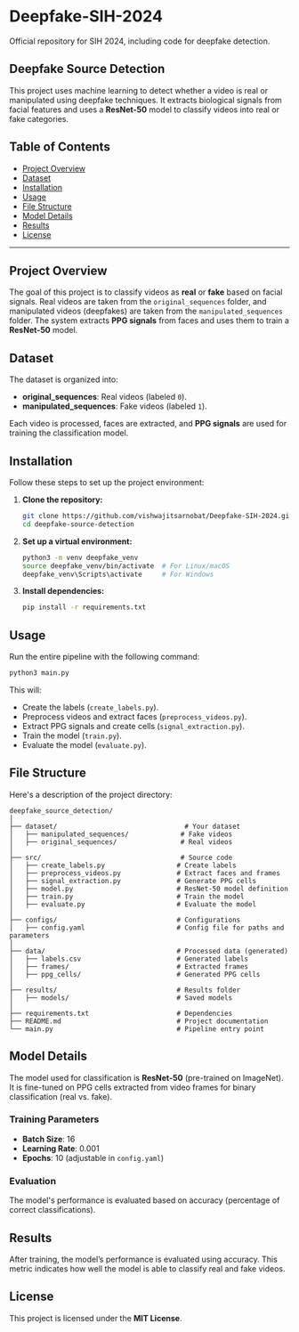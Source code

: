 # Deepfake-SIH-2024

Official repository for SIH 2024, including code for deepfake detection.

## Deepfake Source Detection

This project uses machine learning to detect whether a video is real or manipulated using deepfake techniques. It extracts biological signals from facial features and uses a **ResNet-50** model to classify videos into real or fake categories.

## Table of Contents

- [Project Overview](#project-overview)
- [Dataset](#dataset)
- [Installation](#installation)
- [Usage](#usage)
- [File Structure](#file-structure)
- [Model Details](#model-details)
- [Results](#results)
- [License](#license)

---

## Project Overview

The goal of this project is to classify videos as **real** or **fake** based on facial signals. Real videos are taken from the `original_sequences` folder, and manipulated videos (deepfakes) are taken from the `manipulated_sequences` folder. The system extracts **PPG signals** from faces and uses them to train a **ResNet-50** model.

## Dataset

The dataset is organized into:

- **original_sequences**: Real videos (labeled `0`).
- **manipulated_sequences**: Fake videos (labeled `1`).

Each video is processed, faces are extracted, and **PPG signals** are used for training the classification model.

## Installation

Follow these steps to set up the project environment:

1. **Clone the repository:**
    ```bash
    git clone https://github.com/vishwajitsarnobat/Deepfake-SIH-2024.git
    cd deepfake-source-detection
    ```

2. **Set up a virtual environment:**
    ```bash
    python3 -m venv deepfake_venv
    source deepfake_venv/bin/activate  # For Linux/macOS
    deepfake_venv\Scripts\activate     # For Windows
    ```

3. **Install dependencies:**
    ```bash
    pip install -r requirements.txt
    ```

## Usage

Run the entire pipeline with the following command:

```bash
python3 main.py
```

This will:

- Create the labels (`create_labels.py`).
- Preprocess videos and extract faces (`preprocess_videos.py`).
- Extract PPG signals and create cells (`signal_extraction.py`).
- Train the model (`train.py`).
- Evaluate the model (`evaluate.py`).

## File Structure

Here's a description of the project directory:

```
deepfake_source_detection/
│
├── dataset/                                # Your dataset
│   ├── manipulated_sequences/             # Fake videos
│   ├── original_sequences/                # Real videos
│
├── src/                                   # Source code
│   ├── create_labels.py                  # Create labels
│   ├── preprocess_videos.py              # Extract faces and frames
│   ├── signal_extraction.py              # Generate PPG cells
│   ├── model.py                          # ResNet-50 model definition
│   ├── train.py                          # Train the model
│   ├── evaluate.py                       # Evaluate the model
│
├── configs/                              # Configurations
│   ├── config.yaml                       # Config file for paths and parameters
│
├── data/                                 # Processed data (generated)
│   ├── labels.csv                        # Generated labels
│   ├── frames/                           # Extracted frames
│   ├── ppg_cells/                        # Generated PPG cells
│
├── results/                              # Results folder
│   ├── models/                           # Saved models
│
├── requirements.txt                      # Dependencies
├── README.md                             # Project documentation
└── main.py                               # Pipeline entry point
```

## Model Details

The model used for classification is **ResNet-50** (pre-trained on ImageNet). It is fine-tuned on PPG cells extracted from video frames for binary classification (real vs. fake).

### Training Parameters

- **Batch Size**: 16
- **Learning Rate**: 0.001
- **Epochs**: 10 (adjustable in `config.yaml`)

### Evaluation

The model's performance is evaluated based on accuracy (percentage of correct classifications).

## Results

After training, the model’s performance is evaluated using accuracy. This metric indicates how well the model is able to classify real and fake videos.

## License

This project is licensed under the **MIT License**.
